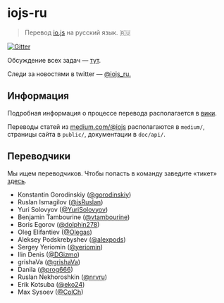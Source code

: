 # iojs-ru
> Перевод [io.js](https://iojs.org/) на русский язык. :ru:

[![Gitter](https://badges.gitter.im/Join%20Chat.svg)](https://gitter.im/iojs/iojs-ru?utm_source=badge&utm_medium=badge&utm_campaign=pr-badge)

Обсуждение всех задач — [тут](https://github.com/iojs/iojs-ru/issues).

Следи за новостями в twitter — <a href="https://twitter.com/intent/follow?screen_name=iojs_ru" target="_blank">
  @iojs_ru.
</a>

## Информация
Подробная информация о процессе перевода располагается в  [вики](https://github.com/iojs/iojs-ru/wiki/Инструкции-для-переводчиков).

Переводы статей из [medium.com/@iojs](https://medium.com/@iojs) располагаются в `medium/`, страницы сайта в `public/`, документации в `doc/api/`.

## Переводчики

Мы ищем переводчиков. Чтобы попасть в команду заведите «тикет» [здесь](https://github.com/iojs/iojs-ru/issues/new).

- Konstantin Gorodinskiy ([@gorodinskiy](https://github.com/gorodinskiy))
- Ruslan Ismagilov ([@isRuslan](https://github.com/isRuslan))
- Yuri Solovyov ([@YuriSolovyov](https://github.com/YuriSolovyov))
- Benjamin Tambourine ([@vtambourine](https://github.com/vtambourine))
- Boris Egorov ([@dolphin278](https://github.com/dolphin278))
- Oleg Elifantiev ([@Olegas](https://github.com/Olegas))
- Aleksey Podskrebyshev ([@alexpods](https://github.com/alexpods))
- Sergey Yeriomin ([@yeriomin](https://github.com/yeriomin))
- Ilin Denis ([@DGizmo](https://github.com/DGizmo))
- grishaVa ([@grishaVa](https://github.com/grishaVa))
- Danila ([@prog666](https://github.com/prog666))
- Ruslan Nekhoroshkin ([@nrvru](https://github.com/nrvru))
- Erik Kotsuba ([@eko24](https://github.com/eko24))
- Max Sysoev ([@ColCh](https://github.com/ColCh))
